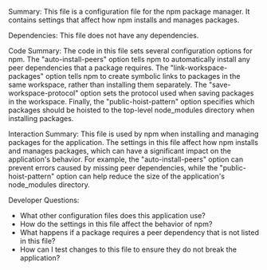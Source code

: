 Summary:
This file is a configuration file for the npm package manager. It contains settings that affect how npm installs and manages packages.

Dependencies:
This file does not have any dependencies.

Code Summary:
The code in this file sets several configuration options for npm. The "auto-install-peers" option tells npm to automatically install any peer dependencies that a package requires. The "link-workspace-packages" option tells npm to create symbolic links to packages in the same workspace, rather than installing them separately. The "save-workspace-protocol" option sets the protocol used when saving packages in the workspace. Finally, the "public-hoist-pattern" option specifies which packages should be hoisted to the top-level node_modules directory when installing packages.

Interaction Summary:
This file is used by npm when installing and managing packages for the application. The settings in this file affect how npm installs and manages packages, which can have a significant impact on the application's behavior. For example, the "auto-install-peers" option can prevent errors caused by missing peer dependencies, while the "public-hoist-pattern" option can help reduce the size of the application's node_modules directory.

Developer Questions:
- What other configuration files does this application use?
- How do the settings in this file affect the behavior of npm?
- What happens if a package requires a peer dependency that is not listed in this file?
- How can I test changes to this file to ensure they do not break the application?